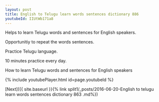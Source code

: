 ```yaml
---
layout: post
title: English to Telugu learn words sentences dictionary 886 
youtubeId: IIUtWb171a8
---
```

 
 
Helps to learn Telugu words and sentences for English speakers.

Opportunitiy to repeat the words sentences. 

Practice Telugu language. 
 
10 minutes practice every day. 
 
How to learn Telugu words and sentences for English speakers 
 
{% include youtubePlayer.html id=page.youtubeId %}
 
 
[Next]({{ site.baseurl }}{% link  split1/_posts/2016-06-20-English to telugu learn words sentences dictionary 863 .md%})
 

